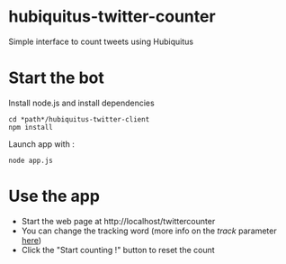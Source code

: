 hubiquitus-twitter-counter
==========================

Simple interface to count tweets using Hubiquitus


# Start the bot

Install node.js and install dependencies

    cd *path*/hubiquitus-twitter-client
    npm install

Launch app with :

    node app.js
    
# Use the app

- Start the web page at http://localhost/twittercounter
- You can change the tracking word (more info on the *track* parameter [here](https://dev.twitter.com/docs/streaming-apis/parameters#track))
- Click the "Start counting !" button to reset the count
